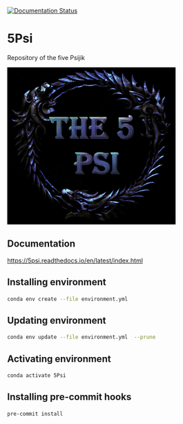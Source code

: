 [![Documentation Status](https://readthedocs.org/projects/5psi/badge/?version=latest)](https://5psi.readthedocs.io/en/latest/?badge=latest)

# 5Psi
Repository of the five Psijik

![](logo_5psi.png)

## Documentation
<https://5psi.readthedocs.io/en/latest/index.html>

## Installing environment
```bash
conda env create --file environment.yml
```

## Updating environment
```bash
conda env update --file environment.yml  --prune
```

## Activating environment
```bash
conda activate 5Psi
```

## Installing pre-commit hooks
```bash
pre-commit install
```

